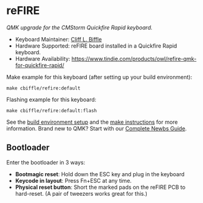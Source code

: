 # reFIRE

*QMK upgrade for the CMStorm Quickfire Rapid keyboard.*

* Keyboard Maintainer: [Cliff L. Biffle](https://github.com/cbiffle)
* Hardware Supported: reFIRE board installed in a Quickfire Rapid keyboard.
* Hardware Availability: https://www.tindie.com/products/owl/refire-qmk-for-quickfire-rapid/

Make example for this keyboard (after setting up your build environment):

    make cbiffle/refire:default

Flashing example for this keyboard:

    make cbiffle/refire:default:flash

See the [build environment setup](https://docs.qmk.fm/#/getting_started_build_tools) and the [make instructions](https://docs.qmk.fm/#/getting_started_make_guide) for more information. Brand new to QMK? Start with our [Complete Newbs Guide](https://docs.qmk.fm/#/newbs).

## Bootloader

Enter the bootloader in 3 ways:

* **Bootmagic reset**: Hold down the ESC key and plug in the keyboard
* **Keycode in layout**: Press Fn+ESC at any time.
* **Physical reset button**: Short the marked pads on the reFIRE PCB to
  hard-reset. (A pair of tweezers works great for this.)
